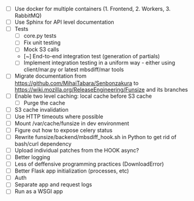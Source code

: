 - [ ] Use docker for multiple containers (1. Frontend, 2. Workers, 3. RabbitMQ)
- [ ] Use Sphinx for API level documentation
- [ ] Tests
  - [ ] core.py tests
  - [ ] Fix unit testing
  - [ ] Mock S3 calls
  - [~] End-to-end integration test (generation of partials)
  - [ ] Implement integration testing in a uniform way - either using client/mar.py or latest mbsdiff/mar tools
- [ ] Migrate documentation from https://github.com/MihaiTabara/Senbonzakura to https://wiki.mozilla.org/ReleaseEngineering/Funsize and its branches
- [ ] Enable two level caching: local cache before S3 cache
  - [ ] Purge the cache
- [ ] S3 cache invalidation
- [ ] Use HTTP timeouts where possible
- [ ] Mount /var/cache/funsize in dev environment
- [ ] Figure out how to expose celery status
- [ ] Rewrite funsize/backend/mbsdiff_hook.sh in Python to get rid of bash/curl dependency
- [ ] Upload individual patches from the HOOK async?
- [ ] Better logging
- [ ] Less of deffensive programming practices (DownloadError)
- [ ] Better Flask app initialization (processes, etc)
- [ ] Auth
- [ ] Separate app and request logs
- [ ] Run as a WSGI app
